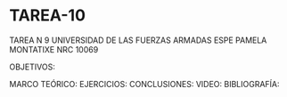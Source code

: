 # TAREA-10


TAREA N 9
UNIVERSIDAD DE LAS FUERZAS ARMADAS ESPE
PAMELA MONTATIXE
NRC 10069


OBJETIVOS:



MARCO TEÓRICO:
EJERCICIOS:
CONCLUSIONES:
VIDEO:
BIBLIOGRAFÍA:


